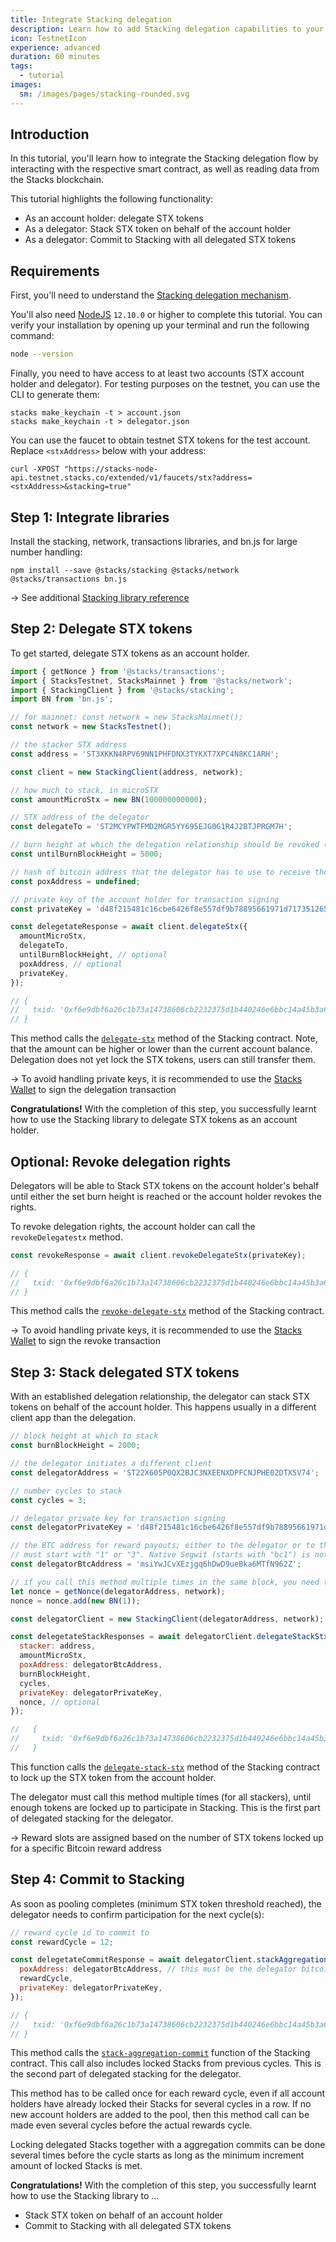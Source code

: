 ```yaml
---
title: Integrate Stacking delegation
description: Learn how to add Stacking delegation capabilities to your wallet or exchange
icon: TestnetIcon
experience: advanced
duration: 60 minutes
tags:
  - tutorial
images:
  sm: /images/pages/stacking-rounded.svg
---
```


## Introduction

In this tutorial, you'll learn how to integrate the Stacking delegation flow by interacting with the respective smart contract, as well as reading data from the Stacks blockchain.

This tutorial highlights the following functionality:

- As an account holder: delegate STX tokens
- As a delegator: Stack STX token on behalf of the account holder
- As a delegator: Commit to Stacking with all delegated STX tokens

## Requirements

First, you'll need to understand the [Stacking delegation mechanism](/understand-stacks/stacking).

You'll also need [NodeJS](https://nodejs.org/en/download/) `12.10.0` or higher to complete this tutorial. You can verify your installation by opening up your terminal and run the following command:

```bash
node --version
```

Finally, you need to have access to at least two accounts (STX account holder and delegator). For testing purposes on the testnet, you can use the CLI to generate them:

```shell
stacks make_keychain -t > account.json
stacks make_keychain -t > delegator.json
```

You can use the faucet to obtain testnet STX tokens for the test account. Replace `<stxAddress>` below with your address:

```shell
curl -XPOST "https://stacks-node-api.testnet.stacks.co/extended/v1/faucets/stx?address=<stxAddress>&stacking=true"
```

## Step 1: Integrate libraries

Install the stacking, network, transactions libraries, and bn.js for large number handling:

```shell
npm install --save @stacks/stacking @stacks/network @stacks/transactions bn.js
```

-> See additional [Stacking library reference](https://github.com/blockstack/stacks.js/tree/master/packages/stacking)

## Step 2: Delegate STX tokens

To get started, delegate STX tokens as an account holder.

```js
import { getNonce } from '@stacks/transactions';
import { StacksTestnet, StacksMainnet } from '@stacks/network';
import { StackingClient } from '@stacks/stacking';
import BN from 'bn.js';

// for mainnet: const network = new StacksMainnet();
const network = new StacksTestnet();

// the stacker STX address
const address = 'ST3XKKN4RPV69NN1PHFDNX3TYKXT7XPC4N8KC1ARH';

const client = new StackingClient(address, network);

// how much to stack, in microSTX
const amountMicroStx = new BN(100000000000);

// STX address of the delegator
const delegateTo = 'ST2MCYPWTFMD2MGR5YY695EJG0G1R4J2BTJPRGM7H';

// burn height at which the delegation relationship should be revoked (optional)
const untilBurnBlockHeight = 5000;

// hash of bitcoin address that the delegator has to use to receive the pool's rewards (optional)
const poxAddress = undefined;

// private key of the account holder for transaction signing
const privateKey = 'd48f215481c16cbe6426f8e557df9b78895661971d71735126545abddcd5377001';

const delegetateResponse = await client.delegateStx({
  amountMicroStx,
  delegateTo,
  untilBurnBlockHeight, // optional
  poxAddress, // optional
  privateKey,
});

// {
//   txid: '0xf6e9dbf6a26c1b73a14738606cb2232375d1b440246e6bbc14a45b3a66618481',
// }
```

This method calls the [`delegate-stx`](/references/stacking-contract#delegate-stx) method of the Stacking contract. Note, that the amount can be higher or lower than the current account balance. Delegation does not yet lock the STX tokens, users can still transfer them.

-> To avoid handling private keys, it is recommended to use the [Stacks Wallet](https://www.hiro.so/wallet) to sign the delegation transaction

**Congratulations!** With the completion of this step, you successfully learnt how to use the Stacking library to delegate STX tokens as an account holder.


## Optional: Revoke delegation rights

Delegators will be able to Stack STX tokens on the account holder's behalf until either the set burn height is reached or the account holder revokes the rights.

To revoke delegation rights, the account holder can call the `revokeDelegatestx` method.

```js
const revokeResponse = await client.revokeDelegateStx(privateKey);

// {
//   txid: '0xf6e9dbf6a26c1b73a14738606cb2232375d1b440246e6bbc14a45b3a66618481',
// }
```

This method calls the [`revoke-delegate-stx`](/references/stacking-contract#revoke-delegate-stx) method of the Stacking contract.

-> To avoid handling private keys, it is recommended to use the [Stacks Wallet](https://www.hiro.so/wallet) to sign the revoke transaction


## Step 3: Stack delegated STX tokens

With an established delegation relationship, the delegator can stack STX tokens on behalf of the account holder. This happens usually in a different client app than the delegation.

```js
// block height at which to stack
const burnBlockHeight = 2000;

// the delegator initiates a different client
const delegatorAddress = 'ST22X605P0QX2BJC3NXEENXDPFCNJPHE02DTX5V74';

// number cycles to stack
const cycles = 3;

// delegator private key for transaction signing
const delegatorPrivateKey = 'd48f215481c16cbe6426f8e557df9b78895661971d71735126545abddcd5377001';

// the BTC address for reward payouts; either to the delegator or to the BTC address set by the account holder
// must start with "1" or "3". Native Segwit (starts with "bc1") is not supported
const delegatorBtcAddress = 'msiYwJCvXEzjgq6hDwD9ueBka6MTfN962Z';

// if you call this method multiple times in the same block, you need to increase the nonce manually
let nonce = getNonce(delegatorAddress, network);
nonce = nonce.add(new BN(1));

const delegatorClient = new StackingClient(delegatorAddress, network);

const delegetateStackResponses = await delegatorClient.delegateStackStx({
  stacker: address,
  amountMicroStx,
  poxAddress: delegatorBtcAddress,
  burnBlockHeight,
  cycles,
  privateKey: delegatorPrivateKey,
  nonce, // optional
});

//   {
//     txid: '0xf6e9dbf6a26c1b73a14738606cb2232375d1b440246e6bbc14a45b3a66618481',
//   }
```

This function calls the [`delegate-stack-stx`](/references/stacking-contract#delegate-stack-stx) method of the Stacking contract to lock up the STX token from the account holder.

The delegator must call this method multiple times (for all stackers), until enough tokens are locked up to participate in Stacking. This is the first part of delegated stacking for the delegator.

-> Reward slots are assigned based on the number of STX tokens locked up for a specific Bitcoin reward address

## Step 4: Commit to Stacking

As soon as pooling completes (minimum STX token threshold reached), the delegator needs to confirm participation for the next cycle(s):

```js
// reward cycle id to commit to
const rewardCycle = 12;

const delegetateCommitResponse = await delegatorClient.stackAggregationCommit({
  poxAddress: delegatorBtcAddress, // this must be the delegator bitcoin address
  rewardCycle,
  privateKey: delegatorPrivateKey,
});

// {
//   txid: '0xf6e9dbf6a26c1b73a14738606cb2232375d1b440246e6bbc14a45b3a66618481',
// }
```


This method calls the [`stack-aggregation-commit`](/references/stacking-contract#stack-aggregation-commit) function of the Stacking contract. This call also includes locked Stacks from previous cycles. This is the second part of delegated stacking for the delegator.

This method has to be called once for each reward cycle, even if all account holders have already locked their Stacks for several cycles in a row. If no new account holders are added to the pool, then this method call can be made even several cycles before the actual rewards cycle.

Locking delegated Stacks together with a aggregation commits can be done several times before the cycle starts as long as the minimum increment amount of locked Stacks is met.


**Congratulations!** With the completion of this step, you successfully learnt how to use the Stacking library to ...

- Stack STX token on behalf of an account holder
- Commit to Stacking with all delegated STX tokens


